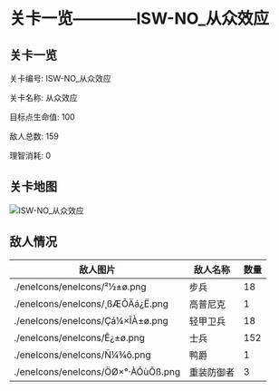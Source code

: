 # 关卡一览————ISW-NO_从众效应


## 关卡一览

关卡编号: ISW-NO_从众效应

关卡名称: 从众效应

目标点生命值: 100

敌人总数: 159

理智消耗: 0


## 关卡地图
![ISW-NO_从众效应](./oprMap/ISW-NO_从众效应.png)

## 敌人情况

| 敌人图片 | 敌人名称 | 数量  |
|---------|-----|-----|
| ./eneIcons/eneIcons/²½±ø.png| 步兵  |   18  |
| ./eneIcons/eneIcons/¸ßÆÕÄá¿Ë.png| 高普尼克  |   1  |
| ./eneIcons/eneIcons/Çá¼×ÎÀ±ø.png| 轻甲卫兵  |   18  |
| ./eneIcons/eneIcons/Ê¿±ø.png| 士兵  |   152  |
| ./eneIcons/eneIcons/Ñ¼¾ô.png| 鸭爵  |   1  |
| ./eneIcons/eneIcons/ÖØ×°·ÀÓùÕß.png| 重装防御者  |   3  |
